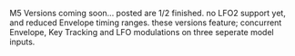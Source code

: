 M5 Versions coming soon... posted are 1/2 finished. no LFO2 support yet, and reduced Envelope timing ranges. 
these versions feature; concurrent Envelope, Key Tracking and LFO modulations on three seperate model inputs.
